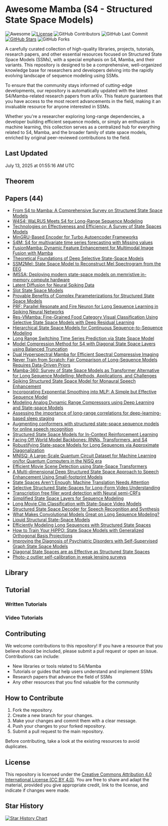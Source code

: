 # Awesome Mamba (S4 - Structured State Space Models)

![Awesome](https://awesome.re/badge.svg)
[![License](https://img.shields.io/badge/license-MIT-blue.svg)](LICENSE)
![GitHub Contributors](https://img.shields.io/github/contributors/gauravfs-14/awesome-mamba.svg)
![GitHub Last Commit](https://img.shields.io/github/last-commit/gauravfs-14/awesome-mamba.svg)
[![GitHub Stars](https://img.shields.io/github/stars/gauravfs-14/awesome-mamba.svg?style=social)](https://github.com/gauravfs-14/awesome-mamba)
![GitHub Forks](https://img.shields.io/github/forks/gauravfs-14/awesome-mamba.svg)

A carefully curated collection of high-quality libraries, projects, tutorials, research papers, and other essential resources focused on Structured State Space Models (SSMs), with a special emphasis on S4, Mamba, and their variants. This repository is designed to be a comprehensive, well-organized knowledge base for researchers and developers delving into the rapidly evolving landscape of sequence modeling using SSMs.

To ensure that the community stays informed of cutting-edge developments, our repository is automatically updated with the latest S4/Mamba-related research papers from arXiv. This feature guarantees that you have access to the most recent advancements in the field, making it an invaluable resource for anyone interested in SSMs.

Whether you're a researcher exploring long-range dependencies, a developer building efficient sequence models, or simply an enthusiast in machine learning, this collection serves as a centralized hub for everything related to S4, Mamba, and the broader family of state space models, enriched by original peer-reviewed contributions to the field.

## Last Updated
July 13, 2025 at 01:55:16 AM UTC


## Theorem

## Papers (44)
- [From S4 to Mamba: A Comprehensive Survey on Structured State Space Models](https://arxiv.org/abs/2503.18970)
- [W4S4: WaLRUS Meets S4 for Long-Range Sequence Modeling](https://arxiv.org/abs/2506.07920)
- [Technologies on Effectiveness and Efficiency: A Survey of State Spaces Models](https://arxiv.org/abs/2503.11224)
- [MinGRU-Based Encoder for Turbo Autoencoder Frameworks](https://arxiv.org/abs/2503.08451)
- [S4M: S4 for multivariate time series forecasting with Missing values](https://arxiv.org/abs/2503.00900)
- [FusionMamba: Dynamic Feature Enhancement for Multimodal Image Fusion with Mamba](https://arxiv.org/abs/2404.09498)
- [Theoretical Foundations of Deep Selective State-Space Models](https://arxiv.org/abs/2402.19047)
- [SSM2Mel: State Space Model to Reconstruct Mel Spectrogram from the EEG](https://arxiv.org/abs/2501.10402)
- [IMSSA: Deploying modern state-space models on memristive in-memory compute hardware](https://arxiv.org/abs/2412.20215)
- [Latent Diffusion for Neural Spiking Data](https://arxiv.org/abs/2407.08751)
- [Slot State Space Models](https://arxiv.org/abs/2406.12272)
- [Provable Benefits of Complex Parameterizations for Structured State Space Models](https://arxiv.org/abs/2410.14067)
- [PRF: Parallel Resonate and Fire Neuron for Long Sequence Learning in Spiking Neural Networks](https://arxiv.org/abs/2410.03530)
- [Res-VMamba: Fine-Grained Food Category Visual Classification Using Selective State Space Models with Deep Residual Learning](https://arxiv.org/abs/2402.15761)
- [Hierarchical State Space Models for Continuous Sequence-to-Sequence Modeling](https://arxiv.org/abs/2402.10211)
- [Long Range Switching Time Series Prediction via State Space Model](https://arxiv.org/abs/2407.19201)
- [Model Compression Method for S4 with Diagonal State Space Layers using Balanced Truncation](https://arxiv.org/abs/2402.15993)
- [Dual Hyperspectral Mamba for Efficient Spectral Compressive Imaging](https://arxiv.org/abs/2406.00449)
- [Never Train from Scratch: Fair Comparison of Long-Sequence Models Requires Data-Driven Priors](https://arxiv.org/abs/2310.02980)
- [Mamba-360: Survey of State Space Models as Transformer Alternative for Long Sequence Modelling: Methods, Applications, and Challenges](https://arxiv.org/abs/2404.16112)
- [Spiking Structured State Space Model for Monaural Speech Enhancement](https://arxiv.org/abs/2309.03641)
- [Incorporating Exponential Smoothing into MLP: A Simple but Effective Sequence Model](https://arxiv.org/abs/2403.17445)
- [Modeling Analog Dynamic Range Compressors using Deep Learning and State-space Models](https://arxiv.org/abs/2403.16331)
- [Assessing the importance of long-range correlations for deep-learning-based sleep staging](https://arxiv.org/abs/2402.17779)
- [Augmenting conformers with structured state-space sequence models for online speech recognition](https://arxiv.org/abs/2309.08551)
- [Structured State Space Models for In-Context Reinforcement Learning](https://arxiv.org/abs/2303.03982)
- [Facing Off World Model Backbones: RNNs, Transformers, and S4](https://arxiv.org/abs/2307.02064)
- [Robustifying State-space Models for Long Sequences via Approximate Diagonalization](https://arxiv.org/abs/2310.01698)
- [MNISQ: A Large-Scale Quantum Circuit Dataset for Machine Learning on/for Quantum Computers in the NISQ era](https://arxiv.org/abs/2306.16627)
- [Efficient Movie Scene Detection using State-Space Transformers](https://arxiv.org/abs/2212.14427)
- [A Multi-dimensional Deep Structured State Space Approach to Speech Enhancement Using Small-footprint Models](https://arxiv.org/abs/2306.00331)
- [State Spaces Aren't Enough: Machine Translation Needs Attention](https://arxiv.org/abs/2304.12776)
- [Selective Structured State-Spaces for Long-Form Video Understanding](https://arxiv.org/abs/2303.14526)
- [Transcription free filler word detection with Neural semi-CRFs](https://arxiv.org/abs/2303.06475)
- [Simplified State Space Layers for Sequence Modeling](https://arxiv.org/abs/2208.04933)
- [Long Movie Clip Classification with State-Space Video Models](https://arxiv.org/abs/2204.01692)
- [Structured State Space Decoder for Speech Recognition and Synthesis](https://arxiv.org/abs/2210.17098)
- [What Makes Convolutional Models Great on Long Sequence Modeling?](https://arxiv.org/abs/2210.09298)
- [Liquid Structural State-Space Models](https://arxiv.org/abs/2209.12951)
- [Efficiently Modeling Long Sequences with Structured State Spaces](https://arxiv.org/abs/2111.00396)
- [How to Train Your HiPPO: State Space Models with Generalized Orthogonal Basis Projections](https://arxiv.org/abs/2206.12037)
- [Improving the Diagnosis of Psychiatric Disorders with Self-Supervised Graph State Space Models](https://arxiv.org/abs/2206.03331)
- [Diagonal State Spaces are as Effective as Structured State Spaces](https://arxiv.org/abs/2203.14343)
- [Photo-z outlier self-calibration in weak lensing surveys](https://arxiv.org/abs/2007.12795)


## Library

## Tutorial

### Written Tutorials

### Video Tutorials

## Contributing

We welcome contributions to this repository! If you have a resource that you believe should be included, please submit a pull request or open an issue. Contributions can include:

- New libraries or tools related to S4/Mamba
- Tutorials or guides that help users understand and implement SSMs
- Research papers that advance the field of SSMs
- Any other resources that you find valuable for the community

## How to Contribute

1. Fork the repository.
2. Create a new branch for your changes.
3. Make your changes and commit them with a clear message.
4. Push your changes to your forked repository.
5. Submit a pull request to the main repository.

Before contributing, take a look at the existing resources to avoid duplicates.

## License

This repository is licensed under the [Creative Commons Attribution 4.0 International License (CC BY 4.0)](LICENSE). You are free to share and adapt the material, provided you give appropriate credit, link to the license, and indicate if changes were made.

## Star History

[![Star History Chart](https://api.star-history.com/svg?repos=gauravfs-14/awesome-mamba)](https://star-history.com/#gauravfs-14/awesome-mamba&Date)
